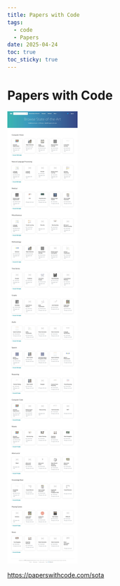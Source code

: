 ```yaml
---
title: Papers with Code
tags:
  - code
  - Papers
date: 2025-04-24
toc: true
toc_sticky: true
---
```


# Papers with Code 

![](../_asset/2025-04-24-paperswithcode-20250424183838.jpg)


https://paperswithcode.com/sota
